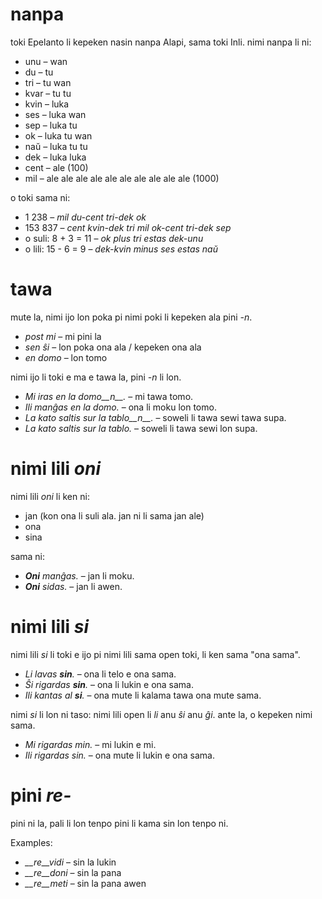 # nanpa

toki Epelanto li kepeken nasin nanpa Alapi, sama toki Inli. nimi nanpa li ni:

- unu – wan
- du – tu
- tri – tu wan
- kvar – tu tu
- kvin – luka
- ses – luka wan
- sep – luka tu
- ok – luka tu wan
- naŭ – luka tu tu
- dek – luka luka
- cent – ale (100)
- mil – ale ale ale ale ale ale ale ale ale ale (1000)

o toki sama ni:

- 1 238                     – *mil du-cent tri-dek ok*
- 153 837                   – *cent kvin-dek tri mil ok-cent tri-dek sep*
- o suli:      8 + 3 = 11 – *ok plus tri estas dek-unu*
- o lili:     15 - 6 = 9 – *dek-kvin minus ses estas naŭ*

# tawa

mute la, nimi ijo lon poka pi nimi poki li kepeken ala pini *-n*.

- *post mi* – mi pini la
- *sen ŝi* – lon poka ona ala / kepeken ona ala
- *en domo* – lon tomo

nimi ijo li toki e ma e tawa la, pini *-n* li lon.

- *Mi iras en la domo__n__.* – mi tawa tomo.
- *Ili manĝas en la domo.* – ona li moku lon tomo.
- *La kato saltis sur la tablo__n__.* – soweli li tawa sewi tawa supa.
- *La kato saltis sur la tablo.* – soweli li tawa sewi lon supa.

# nimi lili *oni*

nimi lili *oni* li ken ni:

- jan (kon ona li suli ala. jan ni li sama jan ale)
- ona
- sina

sama ni:

- *__Oni__ manĝas.* – jan li moku.
- *__Oni__ sidas.* – jan li awen.
 

# nimi lili *si*

nimi lili *si* li toki e ijo pi nimi lili sama open toki, li ken sama "ona sama".

- *Li lavas __sin__.* – ona li telo e ona sama.
- *Ŝi rigardas __sin__.* – ona li lukin e ona sama.
- *Ili kantas al __si__.* – ona mute li kalama tawa ona mute sama.

 nimi *si* li lon ni taso: nimi lili open li *li* anu *ŝi* anu *ĝi*. ante la, o kepeken nimi sama.

- *Mi rigardas min.* – mi lukin e mi.
- *Ili rigardas sin.* – ona mute li lukin e ona sama.

# pini *re-*

pini ni la, pali li lon tenpo pini li kama sin lon tenpo ni.

Examples:

- *__re__vidi* – sin la lukin
- *__re__doni* – sin la pana 
- *__re__meti* – sin la pana awen

 
